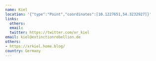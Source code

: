 ```yaml
---
name: Kiel
location: '{"type":"Point","coordinates":[10.1227651,54.3232927]}'
links:
  others: 
  email: 
  twitter: https://twitter.com/xr_kiel
email: kiel@extinctionrebellion.de
others:
- https://xrkiel.home.blog/
country: Germany
---
```

